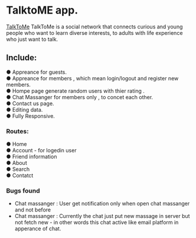 # TalktoME app.
[TalkToMe](https://precious-heliotrope-1b4fcd.netlify.app/)
TalkToMe is a social network that connects curious and young people who want to learn diverse interests, to adults with life experience who just want to talk.

## Include:

● Appreance for guests.  
● Appreance for members , which mean login/logout and register new members.  
● Hompe page generate random users with thier rating .  
● Chat Massanger for members only , to concet each other.  
● Contact us page.  
● Editing data.  
● Fully Responsive.

### Routes:

● Home  
● Account - for logedin user  
● Friend information  
● About  
● Search  
● Contatct

### Bugs found

- Chat massanger : User get notification only when open chat massanger and not before
- Chat massanger : Currently the chat just put new massage in server but not fetch new - in other words this chat active like email platform in apperance of chat.
